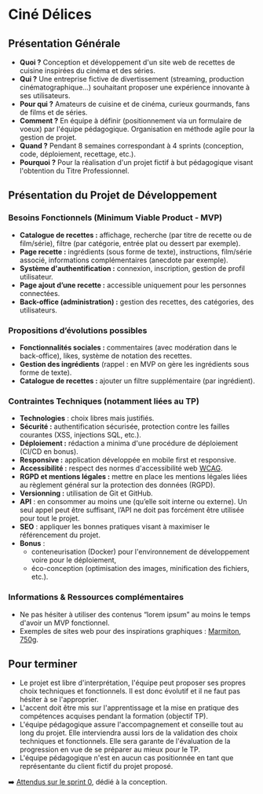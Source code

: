 # Ciné Délices

## Présentation Générale

- **Quoi ?** Conception et développement d'un site web de recettes de cuisine inspirées du cinéma et des séries.
- **Qui ?** Une entreprise fictive de divertissement (streaming, production cinématographique...) souhaitant proposer une expérience innovante à ses utilisateurs.
- **Pour qui ?** Amateurs de cuisine et de cinéma, curieux gourmands, fans de films et de séries.
- **Comment ?** En équipe à définir (positionnement via un formulaire de voeux) par l'équipe pédagogique. Organisation en méthode agile pour la gestion de projet.
- **Quand ?** Pendant 8 semaines correspondant à 4 sprints (conception, code, déploiement, recettage, etc.).
- **Pourquoi ?** Pour la réalisation d'un projet fictif à but pédagogique visant l'obtention du Titre Professionnel.

## Présentation du Projet de Développement

### Besoins Fonctionnels (Minimum Viable Product - MVP)

- **Catalogue de recettes :** affichage, recherche (par titre de recette ou de film/série), filtre (par catégorie, entrée plat ou dessert par exemple).
- **Page recette :** ingrédients (sous forme de texte), instructions, film/série associé, informations complémentaires (anecdote par exemple).
- **Système d'authentification :** connexion, inscription, gestion de profil utilisateur.
- **Page ajout d’une recette :** accessible uniquement pour les personnes connectées.
- **Back-office (administration) :** gestion des recettes, des catégories, des utilisateurs.

### Propositions d’évolutions possibles

- **Fonctionnalités sociales :** commentaires (avec modération dans le back-office), likes, système de notation des recettes.
- **Gestion des ingrédients** (rappel : en MVP on gère les ingrédients sous forme de texte).
- **Catalogue de recettes :** ajouter un filtre supplémentaire (par ingrédient).

### Contraintes Techniques (notamment liées au TP)

- **Technologies** : choix libres mais justifiés.
- **Sécurité :** authentification sécurisée, protection contre les failles courantes (XSS, injections SQL, etc.).
- **Déploiement :** rédaction a minima d'une procédure de déploiement (CI/CD en bonus).
- **Responsive :** application développée en mobile first et responsive.
- **Accessibilité :** respect des normes d'accessibilité web [WCAG](https://www.w3.org/Translations/WCAG20-fr/).
- **RGPD et mentions légales :** mettre en place les mentions légales liées au règlement général sur la protection des données (RGPD).
- **Versionning :** utilisation de Git et GitHub.
- **API** : en consommer au moins une (qu’elle soit interne ou externe). Un seul appel peut être suffisant, l’API ne doit pas forcément être utilisée pour tout le projet.
- **SEO** : appliquer les bonnes pratiques visant à maximiser le référencement du projet.
- **Bonus** :
    - conteneurisation (Docker) pour l'environnement de développement voire pour le déploiement,
    - éco-conception (optimisation des images, minification des fichiers, etc.).

### Informations & Ressources complémentaires

- Ne pas hésiter à utiliser des contenus “lorem ipsum” au moins le temps d'avoir un MVP fonctionnel.
- Exemples de sites web pour des inspirations graphiques : [Marmiton](https://www.marmiton.org/), [750g](https://www.750g.com/).

## Pour terminer

- Le projet est libre d'interprétation, l'équipe peut proposer ses propres choix techniques et fonctionnels. Il est donc évolutif et il ne faut pas hésiter à se l'approprier.
- L'accent doit être mis sur l'apprentissage et la mise en pratique des compétences acquises pendant la formation (objectif TP).
- L'équipe pédagogique assure l'accompagnement et conseille tout au long du projet. Elle interviendra aussi lors de la validation des choix techniques et fonctionnels. Elle sera garante de l'évaluation de la progression en vue de se préparer au mieux pour le TP.
- L'équipe pédagogique n'est en aucun cas positionnée en tant que représentante du client fictif du projet proposé.

:arrow_right: [Attendus sur le sprint 0](../.github/ISSUE_TEMPLATE/sp0-suivi-conception.md), dédié à la conception.
